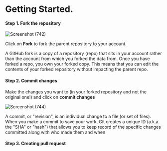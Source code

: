 # Getting Started.
#### Step 1. Fork the repository
![Screenshot (742)](https://user-images.githubusercontent.com/81237390/137702765-dad8c630-7e73-4151-84fa-4ba367c80625.png)

Click on **Fork** to fork the parent repository to your account.

A GitHub fork is a copy of a repository (repo) that sits in your account rather than the account from which you forked the data from. Once you have forked a repo, you own your forked copy. This means that you can edit the contents of your forked repository without impacting the parent repo.


#### Step 2. Commit changes

Make the changes you want to (in your forked repository and not the original one!) and click on **commit changes**

![Screenshot (744)](https://user-images.githubusercontent.com/81237390/137703934-0f9d59a0-abdd-4e9c-9062-2c147a2bb70d.png)

A commit, or "revision", is an individual change to a file (or set of files). When you make a commit to save your work, Git creates a unique ID (a.k.a. the "SHA" or "hash") that allows you to keep record of the specific changes committed along with who made them and when.

#### Step 3. Creating pull request


